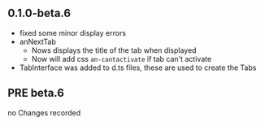 ## 0.1.0-beta.6

* fixed some minor display errors
* anNextTab
  * Nows displays the title of the tab when displayed
  * Now will add css `an-cantactivate` if tab can't activate
* TabInterface was added to d.ts files, these are used to create the Tabs

## PRE beta.6
no Changes recorded